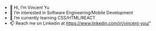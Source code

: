 - 👋 Hi, I’m Vincent Yu
- 👀 I’m interested in Software Engineering/Mobile Development
- 🌱 I’m currently learning CSS/HTML/REACT
- 📫 Reach me on Linkedin at https://www.linkedin.com/in/vincent-you/"

<!---
youvincent/youvincent is a ✨ special ✨ repository because its `README.md` (this file) appears on your GitHub profile.
You can click the Preview link to take a look at your changes.
--->
